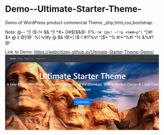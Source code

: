 # Demo--Ultimate-Starter-Theme-
Demo of WordPress product commercial Theme _php,html,css,bootstrap.

Note: @-- ^|! ($-!* $& ^|! *#+ O#$)$&@- F%-`!# |@v! ~!!& +%##>p^!` ^|!#! $* @ z @|!@` %( !v!#y @ $& !@+| ($-! #!?%v! ^|$* ^% #!*^%#! ^% &%#?@-

Link to Demo: https://webcitizen.github.io/Ultimate-Starter-Theme-Demo/
![](USTheme.PNG)
